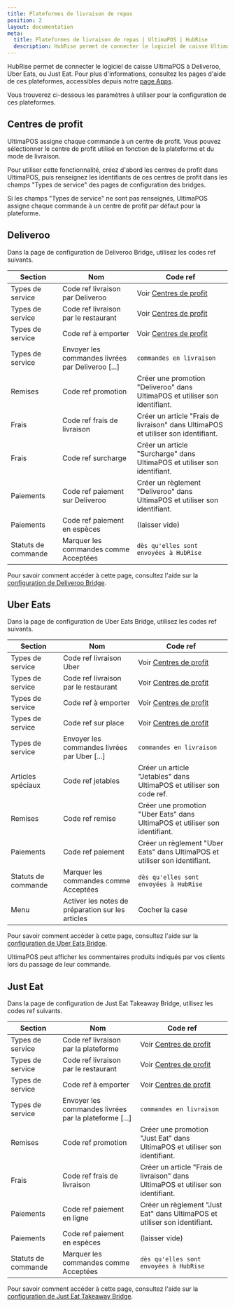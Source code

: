 ```yaml
---
title: Plateformes de livraison de repas
position: 2
layout: documentation
meta:
  title: Plateformes de livraison de repas | UltimaPOS | HubRise
  description: HubRise permet de connecter le logiciel de caisse UltimaPOS à Deliveroo, Uber Eats, ou Just Eat. Paramètres à utiliser pour configurer la connexion de ces plateformes.
---
```


HubRise permet de connecter le logiciel de caisse UltimaPOS à Deliveroo, Uber Eats, ou Just Eat. Pour plus d'informations, consultez les pages d'aide de ces plateformes, accessibles depuis notre [page Apps](/apps).

Vous trouverez ci-dessous les paramètres à utiliser pour la configuration de ces plateformes.

## Centres de profit

UltimaPOS assigne chaque commande à un centre de profit. Vous pouvez sélectionner le centre de profit utilisé en fonction de la plateforme et du mode de livraison.

Pour utiliser cette fonctionnalité, créez d'abord les centres de profit dans UltimaPOS, puis renseignez les identifiants de ces centres de profit dans les champs "Types de service" des pages de configuration des bridges.

Si les champs "Types de service" ne sont pas renseignés, UltimaPOS assigne chaque commande à un centre de profit par défaut pour la plateforme.

## Deliveroo

Dans la page de configuration de Deliveroo Bridge, utilisez les codes ref suivants.

| Section             | Nom                                               | Code ref                                                                          |
| ------------------- | ------------------------------------------------- | --------------------------------------------------------------------------------- |
| Types de service    | Code ref livraison par Deliveroo                  | Voir [Centres de profit](#centres-de-profit)                                      |
| Types de service    | Code ref livraison par le restaurant              | Voir [Centres de profit](#centres-de-profit)                                      |
| Types de service    | Code ref à emporter                               | Voir [Centres de profit](#centres-de-profit)                                      |
| Types de service    | Envoyer les commandes livrées par Deliveroo [...] | `commandes en livraison`                                                          |
| Remises             | Code ref promotion                                | Créer une promotion "Deliveroo" dans UltimaPOS et utiliser son identifiant.       |
| Frais               | Code ref frais de livraison                       | Créer un article "Frais de livraison" dans UltimaPOS et utiliser son identifiant. |
| Frais               | Code ref surcharge                                | Créer un article "Surcharge" dans UltimaPOS et utiliser son identifiant.          |
| Paiements           | Code ref paiement sur Deliveroo                   | Créer un règlement "Deliveroo" dans UltimaPOS et utiliser son identifiant.        |
| Paiements           | Code ref paiement en espèces                      | (laisser vide)                                                                    |
| Statuts de commande | Marquer les commandes comme Acceptées             | `dès qu'elles sont envoyées à HubRise`                                            |

Pour savoir comment accéder à cette page, consultez l'aide sur la [configuration de Deliveroo Bridge](/apps/deliveroo/configuration).

## Uber Eats

Dans la page de configuration de Uber Eats Bridge, utilisez les codes ref suivants.

| Section             | Nom                                               | Code ref                                                                    |
| ------------------- | ------------------------------------------------- | --------------------------------------------------------------------------- |
| Types de service    | Code ref livraison Uber                           | Voir [Centres de profit](#centres-de-profit)                                |
| Types de service    | Code ref livraison par le restaurant              | Voir [Centres de profit](#centres-de-profit)                                |
| Types de service    | Code ref à emporter                               | Voir [Centres de profit](#centres-de-profit)                                |
| Types de service    | Code ref sur place                                | Voir [Centres de profit](#centres-de-profit)                                |
| Types de service    | Envoyer les commandes livrées par Uber [...]      | `commandes en livraison`                                                    |
| Articles spéciaux   | Code ref jetables                                 | Créer un article "Jetables" dans UltimaPOS et utiliser son code ref.        |
| Remises             | Code ref remise                                   | Créer une promotion "Uber Eats" dans UltimaPOS et utiliser son identifiant. |
| Paiements           | Code ref paiement                                 | Créer un règlement "Uber Eats" dans UltimaPOS et utiliser son identifiant.  |
| Statuts de commande | Marquer les commandes comme Acceptées             | `dès qu'elles sont envoyées à HubRise`                                      |
| Menu                | Activer les notes de préparation sur les articles | Cocher la case                                                              |

Pour savoir comment accéder à cette page, consultez l'aide sur la [configuration de Uber Eats Bridge](/apps/uber-eats/configuration).

UltimaPOS peut afficher les commentaires produits indiqués par vos clients lors du passage de leur commande.

## Just Eat

Dans la page de configuration de Just Eat Takeaway Bridge, utilisez les codes ref suivants.

| Section             | Nom                                                   | Code ref                                                                          |
| ------------------- | ----------------------------------------------------- | --------------------------------------------------------------------------------- |
| Types de service    | Code ref livraison par la plateforme                  | Voir [Centres de profit](#centres-de-profit)                                      |
| Types de service    | Code ref livraison par le restaurant                  | Voir [Centres de profit](#centres-de-profit)                                      |
| Types de service    | Code ref à emporter                                   | Voir [Centres de profit](#centres-de-profit)                                      |
| Types de service    | Envoyer les commandes livrées par la plateforme [...] | `commandes en livraison`                                                          |
| Remises             | Code ref promotion                                    | Créer une promotion "Just Eat" dans UltimaPOS et utiliser son identifiant.        |
| Frais               | Code ref frais de livraison                           | Créer un article "Frais de livraison" dans UltimaPOS et utiliser son identifiant. |
| Paiements           | Code ref paiement en ligne                            | Créer un règlement "Just Eat" dans UltimaPOS et utiliser son identifiant.         |
| Paiements           | Code ref paiement en espèces                          | (laisser vide)                                                                    |
| Statuts de commande | Marquer les commandes comme Acceptées                 | `dès qu'elles sont envoyées à HubRise`                                            |

Pour savoir comment accéder à cette page, consultez l'aide sur la [configuration de Just Eat Takeaway Bridge](/apps/just-eat-takeaway/configuration).
